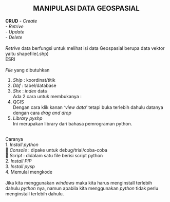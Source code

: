 <h2 align="center">MANIPULASI DATA GEOSPASIAL</h2> 
<p align="justify">

<strong>CRUD</strong>
<i>-	Create</i>
<br>
<i>-	Retrive</i>
<br>
<i>-	Update</i>
<br>
<i>-	Delete</i>
<br>
<br>
<i>Retrive</i> data berfungsi untuk melihat isi data Geospasial berupa data vektor yaitu shapefile(.shp)
<br>
ESRI
<br>
<br>
<i>File</i> yang dibutuhkan<br>
1.	<i>Ship</i> : koordinat/titik<br>
2.	<i>Dbf</i> : tabel/database<br>
3.	<i>Shx</i> : <i>index</i> data<br>
Ada 2 cara untuk membukanya : <br>
1.	QGIS<br>
Dengan cara klik kanan <i>‘view data’</i> tetapi buka terlebih dahulu datanya dengan cara <i>drag and drop</i> <br>
2.	<i>Library pyshp</i><br>
Ini merupakan library dari bahasa pemrograman python.<br>
<br>
Caranya <br>
1.	<i>Install python</i> <br> 
	<i>Console</i> : dipake untuk debug/trial/coba-coba <br>
	<i>Script</i> : didalam satu file berisi script python <br>
2.	<i>Install PIP</i> <br>
3.	<i>Install pysp</i> <br>
4.	Memulai mengkode<br>
<br>
Jika kita menggunakan <i>windows</i> maka kita harus menginstall terlebih dahulu <i>python</i> nya, namun apabila kita menggunakan <i>python</i> tidak perlu menginstall terlebih dahulu.

